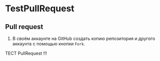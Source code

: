 # TestPullRequest

## Pull request

1. В своём аккаунте на GitHub создать копию репозитория и другого аккаунта с помощью кнопки `Fork`.

ТЕСТ PullRequest !!!
